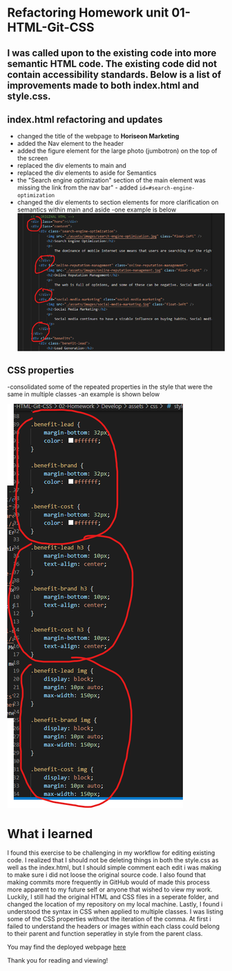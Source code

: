 # Refactoring Homework unit 01-HTML-Git-CSS

I was called upon to the existing code into more semantic HTML code.  The existing code did not contain accessibility standards.  Below is a list of improvements made to both index.html and style.css.
---
## index.html refactoring and updates
- changed the title of the webpage to **Horiseon Marketing**
- added the Nav element to the header
- added the figure element for the large photo (jumbotron) on the top of the screen
- replaced the div elements to main and 
- replaced the div elements to aside for Semantics
- the "Search engine optimization" section of the main element was missing the link from the nav bar" - added `id=#search-engine-optimization`
- changed the div elements to section elements for more clarification on semantics within main and aside
    -one example is below
![picture of original HTML with non-Semantic HTML ciricled in red](assets\images\originalHTML_HoriseonHW.png)


## CSS properties
-consolidated some of the repeated properties in the style that were the same in multiple classes -an example is shown below

![picture of original CSS with redundancies across mulitple classes circled in red](assets\images\originalCSS_HoriseonHW.png)

# What i learned
I found this exercise to be challenging in my workflow for editing existing code.  I realized that I should not be deleting things in both the style.css as well as the index.html, but I should simple comment each edit i was making to make sure i did not loose the original source code.  I also found that making commits more frequently in GitHub would of made this process more apparent to my future self or anyone that wished to view my work.  Luckily, I still had the original HTML and CSS files in a seperate folder, and changed the location of my repository on my local machine.  Lastly, I found i understood the syntax in CSS when applied to multiple classes.  I was listing some of the CSS properties without the iteration of the comma.  At first i failed to understand the headers or images within each class could belong to their parent and function seperatley in style from the parent class.

You may find the deployed webpage [here](https://byrdbass.github.io/Horiseon_Code_refactor/)

Thank you for reading and viewing!
